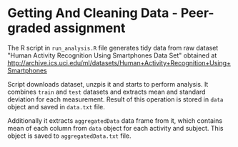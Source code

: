 Getting And Cleaning Data - Peer-graded assignment
======

The R script in `run_analysis.R` file generates tidy data from raw dataset "Human Activity Recognition Using Smartphones Data Set" obtained at http://archive.ics.uci.edu/ml/datasets/Human+Activity+Recognition+Using+Smartphones

Script downloads dataset, unzpis it and starts to perform analysis. It combines `train` and `test` datasets and extracts mean and standard deviation for each measurement. Result of this operation is stored in `data` object and saved in `data.txt` file. 

Additionally it extracts `aggregatedData` data frame from it, which contains mean of each column from `data` object for each activity and subject. This object is saved to `aggregatedData.txt` file.